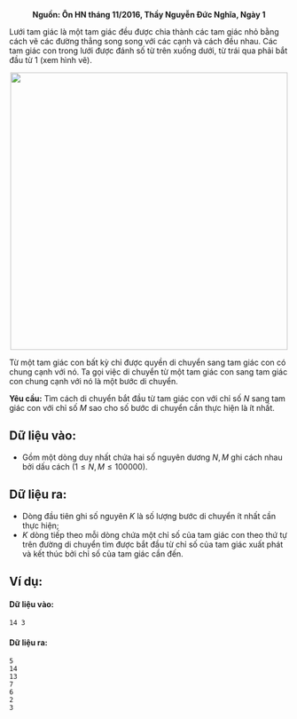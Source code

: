 **<center>Nguồn: Ôn HN tháng 11/2016, Thầy Nguyễn Đức Nghĩa, Ngày 1</center>**

Lưới tam giác là một tam giác đều được chia thành các tam giác nhỏ bằng cách vẽ các đường thẳng song song với các cạnh và cách đều nhau. Các tam giác con trong lưới được đánh số từ trên xuống dưới, từ trái qua phải bắt đầu từ $1$ (xem hình vẽ).
<center><img src="/images/problems/1230/TRENET.png" width=500px" /></center>

Từ một tam giác con bất kỳ chỉ được quyền di chuyển sang tam giác con có chung cạnh với nó. Ta gọi việc di chuyển từ một tam giác con sang tam giác con chung cạnh với nó là một bước di chuyển.

**Yêu cầu:** Tìm cách di chuyển bắt đầu từ tam giác con với chỉ số $N$ sang tam giác con với chỉ số $M$ sao cho số bước di chuyển cần thực hiện là ít nhất.

## Dữ liệu vào:
- Gồm một dòng duy nhất chứa hai số nguyên dương $N, M$ ghi cách nhau bởi dấu cách $(1 ≤ N, M ≤ 100000)$.

## Dữ liệu ra:
- Dòng đầu tiên ghi số nguyên $K$ là số lượng bước di chuyển ít nhất cần thực 
hiện;
- $K$ dòng tiếp theo mỗi dòng chứa một chỉ số của tam giác con theo thứ tự trên đường di chuyển tìm được bắt đầu từ chỉ số của tam giác xuất phát và kết thúc bởi chỉ số của tam giác cần đến.

## Ví dụ: 
#### Dữ liệu vào:
```
14 3
```

#### Dữ liệu ra:
```
5
14
13
7
6
2
3
```